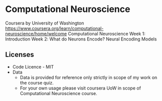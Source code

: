 # Computational Neuroscience
Coursera by University of Washington
https://www.coursera.org/learn/computational-neuroscience/home/welcome
Computational Neuroscience 
Week 1: Introduction 
Week 2: What do Neurons Encode? Neural Encoding Models

## Licenses
* Code Licence - MIT 
* Data
    * Data is provided for reference only strictly in scope of my work on the course quiz.
    * For your own usage please visit coursera UoW in scope of Computational Neuroscience course.
